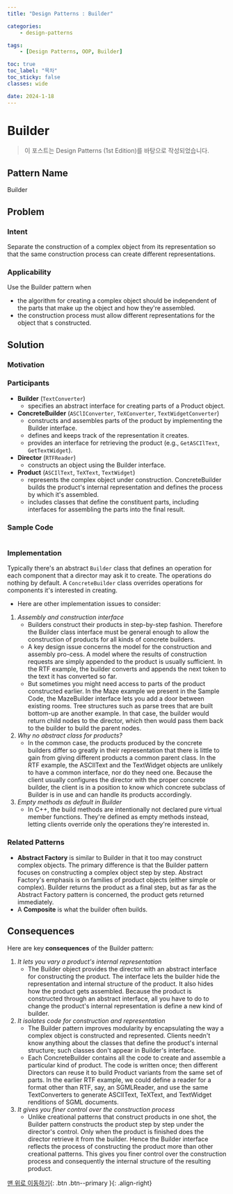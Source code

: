 ```yaml
---
title: "Design Patterns : Builder"

categories:
    - design-patterns

tags:
    - [Design Patterns, OOP, Builder]

toc: true
toc_label: "목차"
toc_sticky: false
classes: wide

date: 2024-1-18
---
```


# Builder

> 이 포스트는 Design Patterns (1st Edition)를 바탕으로 작성되었습니다.

## Pattern Name
Builder


## Problem

### Intent
Separate the construction of a complex object from its representation so that the same construction process can create different representations.

### Applicability
Use the Builder pattern when
- the algorithm for creating a complex object should be independent of the parts that make up the object and how they're assembled.
- the construction process must allow different representations for the object that s constructed.


## Solution

### Motivation

### Participants
- **Builder** (`TextConverter`)
    * specifies an abstract interface for creating parts of a Product object.
- **ConcreteBuilder** (`ASClIConverter`, `TeXConverter`, `TextWidgetConverter`)
    * constructs and assembles parts of the product by implementing the Builder interface.
    * defines and keeps track of the representation it creates.
    * provides an interface for retrieving the product (e.g., `GetASCIlText`,
`GetTextWidget`).
- **Director** (`RTFReader`)
    * constructs an object using the Builder interface.
- **Product** (`ASCIlText`, `TeXText`, `TextWidget`)
    * represents the complex object under construction. ConcreteBuilder builds the product's internal representation and defines the process by which it's assembled.
    * includes classes that define the constituent parts, including interfaces for assembling the parts into the final result.

### Sample Code
```c++

```

### Implementation
Typically there's an abstract `Builder` class that defines an operation for each component that a director may ask it to create. The operations do nothing by default.
A `ConcreteBuilder` class overrides operations for components it's interested in creating.
- Here are other implementation issues to consider:
1. *Assembly and construction interface*
    * Builders construct their products in step-by-step fashion. Therefore the Builder class interface must be general enough to allow the construction of products for all kinds of concrete builders.
    * A key design issue concerns the model for the construction and assembly pro-cess. A model where the results of construction requests are simply appended to the product is usually sufficient. In the RTF example, the builder converts and appends the next token to the text it has converted so far.
    * But sometimes you might need access to parts of the product constructed earlier. In the Maze example we present in the Sample Code, the MazeBuilder interface lets you add a door between existing rooms. Tree structures such as parse trees that are built bottom-up are another example. In that case, the builder would return child nodes to the director, which then would pass them back to the builder to build the parent nodes.
2. *Why no abstract class for products?*
    * In the common case, the products produced by the concrete builders differ so greatly in their representation that there is little to gain from giving different products a common parent class. In the RTF example, the ASCIlText and the TextWidget objects are unlikely to have a common interface, nor do they need one. Because the client usually configures the director with the proper concrete builder, the client is in a position to know which concrete subclass of Builder is in use and can handle its products accordingly.
3. *Empty methods as default in Builder*
    * In C++, the build methods are intentionally not declared pure virtual member functions. They're defined as empty methods instead, letting clients override only the operations they're interested in.


### Related Patterns
- **Abstract Factory** is similar to Builder in that it too may construct complex objects. The primary difference is that the Builder pattern focuses on constructing a complex object step by step. Abstract Factory's emphasis is on families of product objects (either simple or complex). Builder returns the product as a final step, but as far as the Abstract Factory pattern is concerned, the product gets returned immediately.
- A **Composite** is what the builder often builds.


## Consequences
Here are key **consequences** of the Builder pattern:
1. *It lets you vary a product's internal representation*
    * The Builder object provides the director with an abstract interface for constructing the product. The interface lets the builder hide the representation and internal structure of the product. It also hides how the product gets assembled. Because the product is constructed through an abstract interface, all you have to do to change the product's internal representation is define a new kind of builder.
2. *It isolates code for construction and representation*
    * The Builder pattern improves modularity by encapsulating the way a complex object is constructed and represented. Clients needn't know anything about the classes that define the product's internal structure; such classes don't appear in Builder's interface.
    * Each ConcreteBuilder contains all the code to create and assemble a particular kind of product. The code is written once; then different Directors can reuse it to build Product variants from the same set of parts. In the earlier RTF example, we could define a reader for a format other than RTF, say, an SGMLReader, and use the same TextConverters to generate ASCIlText, TeXText, and TextWidget renditions of SGML documents.
3. *It gives you finer control over the construction process*
    * Unlike creational patterns that construct products in one shot, the Builder pattern constructs the product step by step under the director's control. Only when the product is finished does the director retrieve it from the builder. Hence the Builder interface reflects the process of constructing the product more than other creational patterns. This gives you finer control over the construction process and consequently the internal structure of the resulting product.

[맨 위로 이동하기](#){: .btn .btn--primary }{: .align-right}